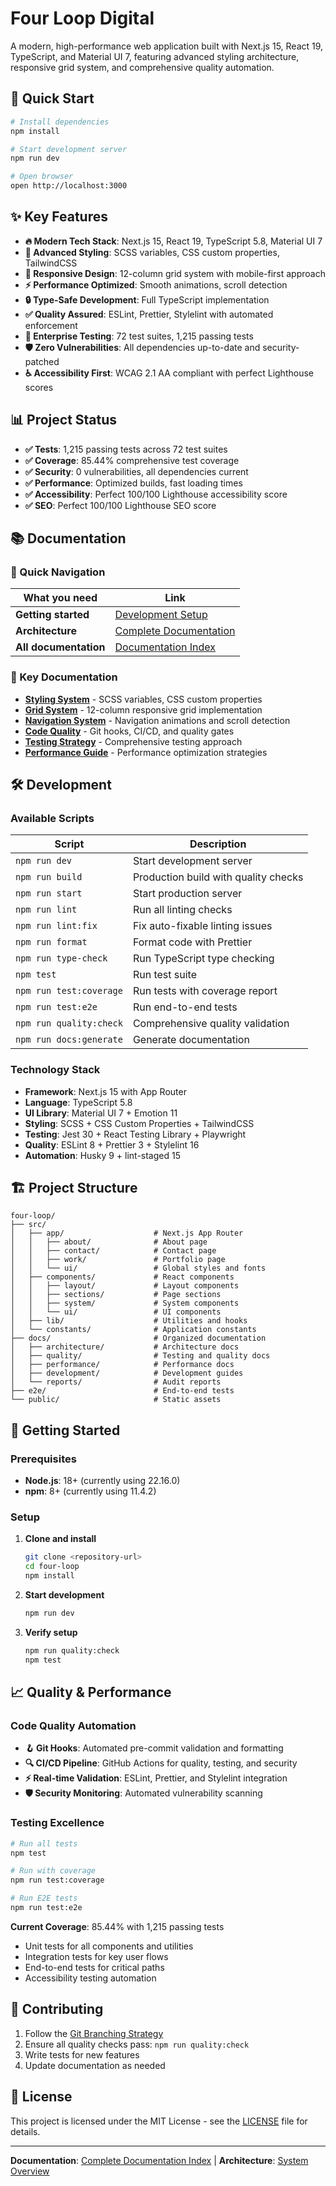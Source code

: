 # Four Loop Digital

A modern, high-performance web application built with Next.js 15, React 19, TypeScript, and Material
UI 7, featuring advanced styling architecture, responsive grid system, and comprehensive quality
automation.

## 🚀 Quick Start

```bash
# Install dependencies
npm install

# Start development server
npm run dev

# Open browser
open http://localhost:3000
```

## ✨ Key Features

- **🔥 Modern Tech Stack**: Next.js 15, React 19, TypeScript 5.8, Material UI 7
- **🎨 Advanced Styling**: SCSS variables, CSS custom properties, TailwindCSS
- **📱 Responsive Design**: 12-column grid system with mobile-first approach
- **⚡ Performance Optimized**: Smooth animations, scroll detection
- **🔒 Type-Safe Development**: Full TypeScript implementation
- **✅ Quality Assured**: ESLint, Prettier, Stylelint with automated enforcement
- **🧪 Enterprise Testing**: 72 test suites, 1,215 passing tests
- **🛡️ Zero Vulnerabilities**: All dependencies up-to-date and security-patched
- **♿ Accessibility First**: WCAG 2.1 AA compliant with perfect Lighthouse scores

## 📊 Project Status

- **✅ Tests**: 1,215 passing tests across 72 test suites
- **✅ Coverage**: 85.44% comprehensive test coverage
- **✅ Security**: 0 vulnerabilities, all dependencies current
- **✅ Performance**: Optimized builds, fast loading times
- **✅ Accessibility**: Perfect 100/100 Lighthouse accessibility score
- **✅ SEO**: Perfect 100/100 Lighthouse SEO score

## 📚 Documentation

### 🎯 Quick Navigation

| What you need         | Link                                            |
| --------------------- | ----------------------------------------------- |
| **Getting started**   | [Development Setup](#️-development)             |
| **Architecture**      | [Complete Documentation][architecture-docs]     |
| **All documentation** | [Documentation Index](./DOCUMENTATION_INDEX.md) |

### 📖 Key Documentation

- **[Styling System][styling-docs]** - SCSS variables, CSS custom properties
- **[Grid System][grid-docs]** - 12-column responsive grid implementation
- **[Navigation System][nav-docs]** - Navigation animations and scroll detection
- **[Code Quality][quality-docs]** - Git hooks, CI/CD, and quality gates
- **[Testing Strategy][testing-docs]** - Comprehensive testing approach
- **[Performance Guide][performance-docs]** - Performance optimization strategies

## 🛠️ Development

### Available Scripts

| Script                  | Description                          |
| ----------------------- | ------------------------------------ |
| `npm run dev`           | Start development server             |
| `npm run build`         | Production build with quality checks |
| `npm run start`         | Start production server              |
| `npm run lint`          | Run all linting checks               |
| `npm run lint:fix`      | Fix auto-fixable linting issues      |
| `npm run format`        | Format code with Prettier            |
| `npm run type-check`    | Run TypeScript type checking         |
| `npm test`              | Run test suite                       |
| `npm run test:coverage` | Run tests with coverage report       |
| `npm run test:e2e`      | Run end-to-end tests                 |
| `npm run quality:check` | Comprehensive quality validation     |
| `npm run docs:generate` | Generate documentation               |

### Technology Stack

- **Framework**: Next.js 15 with App Router
- **Language**: TypeScript 5.8
- **UI Library**: Material UI 7 + Emotion 11
- **Styling**: SCSS + CSS Custom Properties + TailwindCSS
- **Testing**: Jest 30 + React Testing Library + Playwright
- **Quality**: ESLint 8 + Prettier 3 + Stylelint 16
- **Automation**: Husky 9 + lint-staged 15

## 🏗️ Project Structure

```text
four-loop/
├── src/
│   ├── app/                    # Next.js App Router
│   │   ├── about/              # About page
│   │   ├── contact/            # Contact page
│   │   ├── work/               # Portfolio page
│   │   └── ui/                 # Global styles and fonts
│   ├── components/             # React components
│   │   ├── layout/             # Layout components
│   │   ├── sections/           # Page sections
│   │   ├── system/             # System components
│   │   └── ui/                 # UI components
│   ├── lib/                    # Utilities and hooks
│   └── constants/              # Application constants
├── docs/                       # Organized documentation
│   ├── architecture/           # Architecture docs
│   ├── quality/                # Testing and quality docs
│   ├── performance/            # Performance docs
│   ├── development/            # Development guides
│   └── reports/                # Audit reports
├── e2e/                        # End-to-end tests
└── public/                     # Static assets
```

## 🎯 Getting Started

### Prerequisites

- **Node.js**: 18+ (currently using 22.16.0)
- **npm**: 8+ (currently using 11.4.2)

### Setup

1. **Clone and install**

   ```bash
   git clone <repository-url>
   cd four-loop
   npm install
   ```

2. **Start development**

   ```bash
   npm run dev
   ```

3. **Verify setup**

   ```bash
   npm run quality:check
   npm test
   ```

## 📈 Quality & Performance

### Code Quality Automation

- **🪝 Git Hooks**: Automated pre-commit validation and formatting
- **🔍 CI/CD Pipeline**: GitHub Actions for quality, testing, and security
- **⚡ Real-time Validation**: ESLint, Prettier, and Stylelint integration
- **🛡️ Security Monitoring**: Automated vulnerability scanning

### Testing Excellence

```bash
# Run all tests
npm test

# Run with coverage
npm run test:coverage

# Run E2E tests
npm run test:e2e
```

**Current Coverage**: 85.44% with 1,215 passing tests

- Unit tests for all components and utilities
- Integration tests for key user flows
- End-to-end tests for critical paths
- Accessibility testing automation

## 🤝 Contributing

1. Follow the [Git Branching Strategy](./docs/development/GIT_BRANCHING_STRATEGY.md)
2. Ensure all quality checks pass: `npm run quality:check`
3. Write tests for new features
4. Update documentation as needed

## 📄 License

This project is licensed under the MIT License - see the [LICENSE](LICENSE) file for details.

---

**Documentation**: [Complete Documentation Index](./DOCUMENTATION_INDEX.md) | **Architecture**:
[System Overview][architecture-docs]

<!-- Link References -->

[architecture-docs]: ./docs/architecture/COMPREHENSIVE_APPLICATION_DOCUMENTATION.md
[styling-docs]: ./docs/architecture/STYLING_SYSTEM_DOCUMENTATION.md
[grid-docs]: ./docs/architecture/GRID_SYSTEM_DOCUMENTATION.md
[nav-docs]: ./docs/architecture/NAVIGATION_IMPLEMENTATION.md
[quality-docs]: ./docs/quality/CODE_QUALITY_AUTOMATION.md
[testing-docs]: ./docs/quality/TESTING_STRATEGY_IMPLEMENTATION.md
[performance-docs]: ./docs/performance/PERFORMANCE_UPDATE_GUIDE.md
